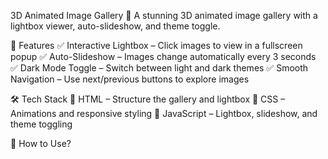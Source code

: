  3D Animated Image Gallery
🚀 A stunning 3D animated image gallery with a lightbox viewer, auto-slideshow, and theme toggle.


🌟 Features
✅ Interactive Lightbox – Click images to view in a fullscreen popup
✅ Auto-Slideshow – Images change automatically every 3 seconds
✅ Dark Mode Toggle – Switch between light and dark themes
✅ Smooth Navigation – Use next/previous buttons to explore images

🛠 Tech Stack
🔹 HTML – Structure the gallery and lightbox
🔹 CSS – Animations and responsive styling
🔹 JavaScript – Lightbox, slideshow, and theme toggling

📌 How to Use?



